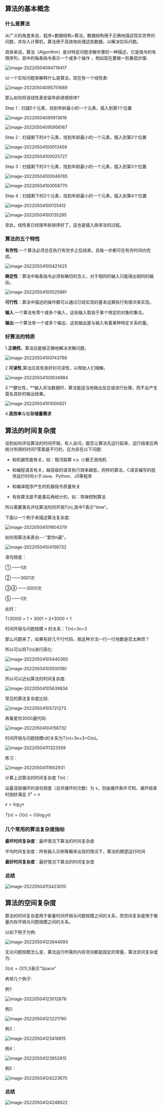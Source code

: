 ## 算法的基本概念

### 什么是算法

从广义的角度来说，程序=数据结构+算法。数据结构用于正确地描述现实世界的问题，并存入计算机，算法用于高效地处理这些数据，以解决实际问题。

具体来说，算法（Algorithm）是对特定问题求解步骤的一种描述，它是指令的有限序列，其中的每条指令表示一个或多个操作  ，例如现在要做一到番茄炒蛋:

![image-20220504094719417](imgs.assets/image-20220504094719417.png)

以一个实际问题来解释什么是算法，现在有一个线性表:

![image-20220504095751689](imgs.assets/image-20220504095751689.png)

那么如何将该线性表安装年龄递增排序?

Step 1：扫描5个元素，找到年龄最小的一个元素，插入到第1个位置

![image-20220504095913616](imgs.assets/image-20220504095913616.png)

![image-20220504095956167](imgs.assets/image-20220504095956167.png)

Step 2：扫描剩下的4个元素，找到年龄最小的一个元素，插入到第2个位置

![image-20220504100013459](imgs.assets/image-20220504100013459.png)

![image-20220504100025727](imgs.assets/image-20220504100025727.png)

Step 3：扫描剩下的3个元素，找到年龄最小的一个元素，插入到第3个位置

![image-20220504100048765](imgs.assets/image-20220504100048765.png)

![image-20220504100058770](imgs.assets/image-20220504100058770.png)

Step 4：扫描剩下的2个元素，找到年龄最小的一个元素，插入到第4个位置

![image-20220504100125412](imgs.assets/image-20220504100125412.png)

![image-20220504100135295](imgs.assets/image-20220504100135295.png)

至此，线性表已经按年龄排序好了，这也是插入排序法的过程。

### 算法的五个特性

**有穷性**:一个算法必须总在执行有穷步之后结束，且每一步都可在有穷时间内完成。

![image-20220504100421425](imgs.assets/image-20220504100421425.png)

**确定性**：算法中每条指令必须有确切的含义，对于相同的输入只能得出相同的输出。

![image-20220504100525881](imgs.assets/image-20220504100525881.png)

**可行性**：算法中描述的操作都可以通过已经实现的基本运算执行有限次来实现。

**输入**:一个算法有零个或多个输入，这些输入取自于某个特定的对象的集合。

**输出**:一个算法有一个或多个输出，这些输出是与输入有着某种特定关系的量。

### 好算法的特质

1.**正确性**，算法应能够正确地解决求解问题。

![image-20220504100743766](imgs.assets/image-20220504100743766.png)

2.**可读性**,算法应具有良好的可读性，以帮助人们理解。

![image-20220504100934984](imgs.assets/image-20220504100934984.png)

3.**健壮性，**输入非法数据时，算法能适当地做出反应或进行处理，而不会产生莫名其妙的输出结果。

![image-20220504101000921](imgs.assets/image-20220504101000921.png)

4.**高效率**与低**存储量需求**

## 算法的时间复杂度

谈到如何评估算法的时间开销，有人会问，能否让算法先运行起来，运行结束后再统计所用的时间?答案是不行的，应为存在以下问题:

+ 和机器性能有关，如：银河超算  v.s. 小霸王游戏机

+ 和编程语言有关，越高级的语言执行效率越低，同样的算法，C语言编写的程序运行时间小于Java、Python、JS等程序
+  和编译程序产生的机器指令质量有关
+ 有些算法是不能事后再统计的，如：导弹控制算法

所以需要事先评估算法时间开销T(n),其中T表示“time”。

下面以一个例子来描述算法复杂度:

![image-20220504101604379](imgs.assets/image-20220504101604379.png)

如何用算法来表白---"爱你n遍"。

![image-20220504104156732](imgs.assets/image-20220504104156732-16516321183251.png)

语句频度：

① ——1次

② ——3001次

③④ ——3000次

⑤ ——1次  

此时：

T(3000) = 1 + 3001 + 2*3000 + 1

时间开销与问题规模 n 的关系：T(n)=3n+3  

那么问题来了，如果有好几千行代码，按这种方法一行一行地数是否太麻烦？

所以可以将T(n)进行简化:

![image-20220504105440360](imgs.assets/image-20220504105440360.png)

![image-20220504105500180](imgs.assets/image-20220504105500180.png)

所以可以近似算法的时间复杂度:

![image-20220504105639834](imgs.assets/image-20220504105639834.png)

常见的算法复杂度比较:

![image-20220504105721273](imgs.assets/image-20220504105721273.png)



再看爱你3000遍代码:

![image-20220504104156732](imgs.assets/image-20220504104156732-16516321183251.png)

时间开销与问题规模n的关系为T(n)=3n+3=O(n)。

![image-20220504111323359](imgs.assets/image-20220504111323359.png)

练习：

![image-20220504111652931](imgs.assets/image-20220504111652931.png)

计算上述算法的时间复杂度 T(n)：

设最深层循环的语句频度（总共循环的次数）为 x，则由循环条件可知，循环结束时刚好满足 $2^x>n$

$x=log_2n$

$T(n)=O(x)=O(log_2n)$



### 几个常用的算法复杂度指标

**最坏时间复杂度**：最坏情况下算法的时间复杂度

平均时间复杂度：所有输入示例等概率出现的情况下，算法的期望运行时间

**最好时间复杂度**：最好情况下算法的时间复杂度  

### 总结

![image-20220504113423010](imgs.assets/image-20220504113423010.png)

## 算法的空间复杂度

算法的时间复杂度用于衡量时间开销与问题规模之间的关系，而空间复杂度用于衡量内存开销与问题规模之间的关系。

以如下例子为例:

![image-20220504122644093](imgs.assets/image-20220504122644093.png)

无论问题规模怎么变，算法运行所需的内存空间都是固定的常量，算法空间复杂度为:

$S(n)=O(1)$,S表示"Space"

再举几个例子:

例1:

![image-20220504123012876](imgs.assets/image-20220504123012876.png)

例2:

![image-20220504123221790](imgs.assets/image-20220504123221790.png)

例3：

![image-20220504123416815](imgs.assets/image-20220504123416815.png)

例4：

![image-20220504123952815](imgs.assets/image-20220504123952815.png)

例5：

![image-20220504124223670](imgs.assets/image-20220504124223670.png)

### 总结

![image-20220504124248922](imgs.assets/image-20220504124248922.png)